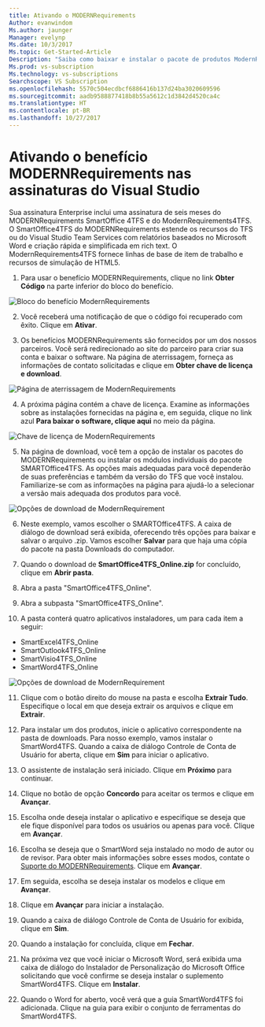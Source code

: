```yaml
---
title: Ativando o MODERNRequirements
Author: evanwindom
Ms.author: jaunger
Manager: evelynp
Ms.date: 10/3/2017
Ms.topic: Get-Started-Article
Description: "Saiba como baixar e instalar o pacote de produtos ModernRequirements incluído em sua assinatura do Visual Studio Enterprise."
Ms.prod: vs-subscription
Ms.technology: vs-subscriptions
Searchscope: VS Subscription
ms.openlocfilehash: 5570c504ecdbcf6886416b137d24ba3020609596
ms.sourcegitcommit: aadb9588877418b8b55a5612c1d3842d4520ca4c
ms.translationtype: HT
ms.contentlocale: pt-BR
ms.lasthandoff: 10/27/2017
---
```

# <a name="activating-the-modernrequirements-benefit-in-visual-studio-subscriptions"></a>Ativando o benefício MODERNRequirements nas assinaturas do Visual Studio
Sua assinatura Enterprise inclui uma assinatura de seis meses do MODERNRequirements SmartOffice 4TFS e do ModernRequirements4TFS.  O SmartOffice4TFS do MODERNRequirements estende os recursos do TFS ou do Visual Studio Team Services com relatórios baseados no Microsoft Word e criação rápida e simplificada em rich text.  O ModernRequirements4TFS fornece linhas de base de item de trabalho e recursos de simulação de HTML5.  


1.  Para usar o benefício MODERNRequirements, clique no link **Obter Código** na parte inferior do bloco do benefício.   

![Bloco do benefício ModernRequirements](_img\vs-modernreq\vs-modernreq-tile.png)

2.  Você receberá uma notificação de que o código foi recuperado com êxito.  Clique em **Ativar**. 

3.  Os benefícios MODERNRequirements são fornecidos por um dos nossos parceiros. Você será redirecionado ao site do parceiro para criar sua conta e baixar o software.  Na página de aterrissagem, forneça as informações de contato solicitadas e clique em **Obter chave de licença e download**.

![Página de aterrissagem de ModernRequirements](_img\vs-modernreq\vs-modernreq-landing.png)

4.  A próxima página contém a chave de licença.  Examine as informações sobre as instalações fornecidas na página e, em seguida, clique no link azul **Para baixar o software, clique aqui** no meio da página.  

![Chave de licença de ModernRequirements](_img\vs-modernreq\vs-modernreq-license-new-resized.png)

5.  Na página de download, você tem a opção de instalar os pacotes do MODERNRequirements ou instalar os módulos individuais do pacote SMARTOffice4TFS.  As opções mais adequadas para você dependerão de suas preferências e também da versão do TFS que você instalou.  Familiarize-se com as informações na página para ajudá-lo a selecionar a versão mais adequada dos produtos para você.  

![Opções de download de ModernRequirement](_img\vs-modernreq\vs-modernreq-download-page-new.png)

6.  Neste exemplo, vamos escolher o SMARTOffice4TFS.  A caixa de diálogo de download será exibida, oferecendo três opções para baixar e salvar o arquivo .zip.  Vamos escolher **Salvar** para que haja uma cópia do pacote na pasta Downloads do computador. 

7.  Quando o download de **SmartOffice4TFS_Online.zip** for concluído, clique em **Abrir pasta**. 

8.  Abra a pasta "SmartOffice4TFS_Online".  
9.  Abra a subpasta "SmartOffice4TFS_Online".  
10. A pasta conterá quatro aplicativos instaladores, um para cada item a seguir:
- SmartExcel4TFS_Online
- SmartOutlook4TFS_Online
- SmartVisio4TFS_Online
- SmartWord4TFS_Online

![Opções de download de ModernRequirement](_img\vs-modernreq\vs-modernreq-downloaded-cropped.png)

11. Clique com o botão direito do mouse na pasta e escolha **Extrair Tudo**.  Especifique o local em que deseja extrair os arquivos e clique em **Extrair**. 

12. Para instalar um dos produtos, inicie o aplicativo correspondente na pasta de downloads.  Para nosso exemplo, vamos instalar o SmartWord4TFS.  Quando a caixa de diálogo Controle de Conta de Usuário for aberta, clique em **Sim** para iniciar o aplicativo. 

13. O assistente de instalação será iniciado.  Clique em **Próximo** para continuar. 
14. Clique no botão de opção **Concordo** para aceitar os termos e clique em **Avançar**. 
15. Escolha onde deseja instalar o aplicativo e especifique se deseja que ele fique disponível para todos os usuários ou apenas para você.  Clique em **Avançar**. 
16. Escolha se deseja que o SmartWord seja instalado no modo de autor ou de revisor.  Para obter mais informações sobre esses modos, contate o [Suporte do MODERNRequirements](http://www.modernrequirements.com/support-2/).  Clique em **Avançar**.
17. Em seguida, escolha se deseja instalar os modelos e clique em **Avançar**.  
18. Clique em **Avançar** para iniciar a instalação.  
19. Quando a caixa de diálogo Controle de Conta de Usuário for exibida, clique em **Sim**. 
20. Quando a instalação for concluída, clique em **Fechar**.
21. Na próxima vez que você iniciar o Microsoft Word, será exibida uma caixa de diálogo do Instalador de Personalização do Microsoft Office solicitando que você confirme se deseja instalar o suplemento SmartWord4TFS.  Clique em **Instalar**.
22. Quando o Word for aberto, você verá que a guia SmartWord4TFS foi adicionada. Clique na guia para exibir o conjunto de ferramentas do SmartWord4TFS. 

